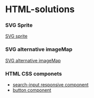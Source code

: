 # HTML-solutions

### SVG Sprite
[SVG sprite](https://zion86.github.io/HTML-solutions/HTML-and-SVG-sprite/index.html#)

### SVG alternative imageMap
[SVG alternative imageMap](https://zion86.github.io/HTML-solutions/svg-alternative-imageMap/index.html)

### HTML CSS componets
- [search-input responsive component](https://zion86.github.io/HTML-solutions/HTML-CSS-componens/search-component/index.html)
- [button component](https://zion86.github.io/HTML-solutions/HTML-CSS-componens/button/index.html)
